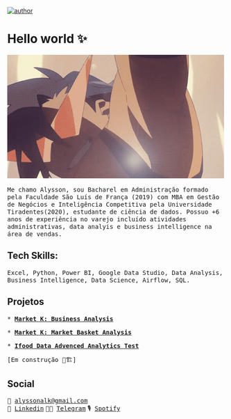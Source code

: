 [![author](https://img.shields.io/badge/author-alysson_guimarães-red.svg)](https://www.linkedin.com/in/guimaraesalysson/)


# Hello world ✨

![](https://github.com/k3ybladewielder/k3ybladewielder/blob/main/kamina.gif)

<tt>Me chamo Alysson, sou Bacharel em Administração formado pela Faculdade São Luís de França (2019) com MBA em Gestão de Negócios e Inteligência Competitiva pela Universidade Tiradentes(2020), estudante de ciência de dados. Possuo +6 anos de experiência no varejo incluído atividades administrativas, data analyis e business intelligence na área de vendas.</tt>

## Tech Skills: 

<tt>Excel, Python, Power BI, Google Data Studio, Data Analysis, Business Intelligence, Data Science, Airflow, SQL.</tt>

## Projetos<br>
<tt>* **[Market K: Business Analysis](https://github.com/k3ybladewielder/market_k/blob/main/market_k_eda.ipynb)**<br></tt>

<tt>* **[Market K: Market Basket Analysis](https://github.com/k3ybladewielder/market_k/blob/main/market_k_mba.ipynb)**<br></tt>

<tt>* **[Ifood Data Advenced Analytics Test](https://github.com/k3ybladewielder/ifood)**<br></tt>

<tt>[Em construção 🚧🏗]</tt>


## Social
<tt>📧 alyssonalk@gmail.com<br></tt>
<tt>💼 [Linkedin](https://www.linkedin.com/in/guimaraesalysson/)</tt>
<tt>👨‍🚀 [Telegram](t.me/alysson)</tt>
<tt>🎙 [Spotify](https://open.spotify.com/user/sao5qyutaa7j64zwsojmyq7hq)</tt>
